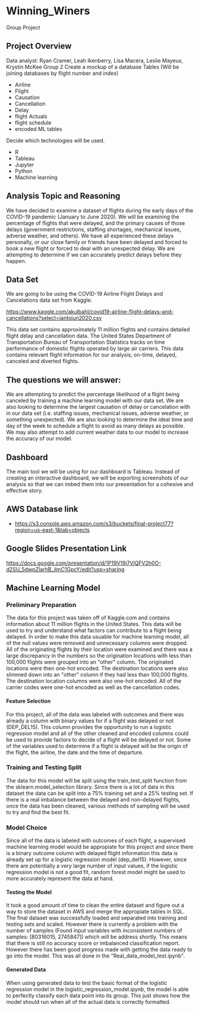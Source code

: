 # Winning_Winers
Group Project
## Project Overview
Data analyst: Ryan Cramer, Leah Ikenberry, Lisa Macera, Leslie Mayeux, Krystin McKee
Group 2
Create a mockup of a database
Tables (Will be joining databases by flight number and index)
- Airline 
- Flight
- Causation
- Cancellation
- Delay 
- flight Actuals
- flight schedule
- encoded ML tables

Decide which technologies will be used.
- R
- Tableau
- Jupyter
- Python
- Machine learning

## Analysis Topic and Reasoning
We have decided to examine a dataset of flights during the early days of the COVID-19 pandemic (January to June 2020). We will be examining the percentage of flights that were delayed, and the primary causes of those delays (government restrictions, staffing shortages, mechanical issues, adverse weather, and others). We have all experienced these delays personally, or our close family or friends have been delayed and forced to book a new flight or forced to deal with an unexpected delay. We are attempting to determine if we can accurately predict delays before they happen.

## Data Set
We are going to be using the COVID-19 Airline Flight Delays and Cancelations data set from Kaggle.

https://www.kaggle.com/akulbahl/covid19-airline-flight-delays-and-cancellations?select=jantojun2020.csv

This data set contains approximately 11 million flights and contains detailed flight delay and cancellation data. The United States Department of Transportation Bureau of Transportation Statistics tracks on time performance of domestic flights operated by large air carriers. This data contains relevant flight information for our analysis; on-time, delayed, canceled and diverted flights.

## The questions we will answer:
We are attempting to predict the percentage likelihood of a flight being canceled by training a machine learning model with our data set. We are also looking to determine the largest causation of delay or cancelation with in our data set (i.e. staffing issues, mechanical issues, adverse weather, or something unexpected). We are also looking to determine the ideal time and day of the week to schedule a flight to avoid as many delays as possible. We may also attempt to add current weather data to our model to increase the accuracy of our model.

## Dashboard
The main tool we will be using for our dashboard is Tableau. Instead of creating an interactive dashboard, we will be exporting screenshots of our analysis so that we can imbed them into our presentation for a cohesive and effective story.

## AWS Database link
-	https://s3.console.aws.amazon.com/s3/buckets/final-project77?region=us-east-1&tab=objects

## Google Slides Presentation Link
https://docs.google.com/presentation/d/1P19V19i7VjQFV2h0O-d2SU_5dwpZlarhB_ilmC1GpcY/edit?usp=sharing


## Machine Learning Model

### Preliminary Preparation

The data for this project was taken off of Kaggle.com and contains information about 11 million flights in the United States. This data will be used to try and understand what factors can contribute to a flight being delayed. In order to make this data usuable for machine learning model, all of the null values were removed and unnecessary columns were dropped. All of the originating flights by their location were examined and there was a large discrepancy in the numbers so the origination locations with less than 100,000 flights were grouped into an "other" column. The originated locations were then one-hot encoded. The destination locations were also slimmed down into an "other" column if they had less than 100,000 flights. The destination location columns were also one-hot encoded. All of the carrier codes were one-hot encoded as well as the cancellation codes.

#### Feature Selection

For this project, all of the data was labeled with outcomes and there was already a column with binary values for if a flight was delayed or not (DEP_DEL15). This column provides the opportunity to run a logistic regression model and all of the other cleaned and encoded columns could be used to provide factors to decide of a flight will be delayed or not. Some of the variables used to determine if a flight is delayed will be the origin of the flight, the airline, the date and the time of departure.

### Training and Testing Split

The data for this model will be split using the train_test_split function from the sklearn.model_selection library. Since there is a lot of data in this dataset the data can be split into a 75% training set and a 25% testing set. If there is a real imbalance between the delayed and non-delayed flights, once the data has been cleaned, various methods of sampling will be used to try and find the best fit.

### Model Choice

Since all of the data is labeled with outcomes of each flight, a supervised machine learning model would be appropiate for this project and since there is a binary outcome column with delayed flight information this data is already set up for a logistic regression model (dep_del15). However, since there are potentially a very large number of input values, if the logistic regression model is not a good fit, random forest model might be used to more accurately represent the data at hand.

#### Testing the Model

It took a good amount of time to clean the entire dataset and figure out a way to store the dataset in AWS and merge the appropiate tables in SQL. The final dataset was successfully loaded and separated into training and testing sets and scaled. However there is currently a problem with the number of samples (Found input variables with inconsistent numbers of samples: [80316015, 2745847]) which will be address shortly. This means that there is still no accuracy score or imbalanced classification report. However there has been good progress made with getting the data ready to go into the model. This was all done in the "Real_data_model_test.ipynb".

#### Generated Data

When using generated data to test the basic format of the logistic regression model in the logistic_regression_model.ipynb, the model is able to perfectly classify each data point into its group. This just shows how the model should run when all of the actual data is correctly formatted.
